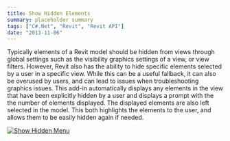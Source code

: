 ```yaml
---
title: Show Hidden Elements
summary: placeholder summary
tags: ["C#.Net", "Revit", "Revit API"]
date: "2013-11-06"
---
```


Typically elements of a Revit model should be hidden from views through global settings such as the visibility graphics settings of a view, or view filters. However, Revit also has the ability to hide specific elements selected by a user in a specific view. While this can be a useful fallback, it can also be overused by users, and can lead to issues when troubleshooting graphics issues. This add-in automatically displays any elements in the view that have been explicitly hidden by a user and displays a prompt with the the number of elements displayed. The displayed elements are also left selected in the model. This both highlights the elements to the user, and allows them to be easily hidden again if needed.

[![Show Hidden Menu](Show-Hidden-Menu.png)](http://www.ericanastas.com/wp-content/uploads/2013/11/Show-Hidden-Menu.png)
